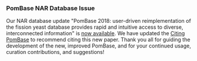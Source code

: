 ### PomBase NAR Database Issue
<!-- newsfeed_thumbnail: NAR_paper.png -->

Our NAR database update "PomBase 2018: user-driven reimplementation of the fission yeast database provides rapid and intuitive access to diverse, interconnected information" is [now available](https://academic.oup.com/nar/advance-article/doi/10.1093/nar/gky961/5128936). We have updated the [Citing PomBase](about/citing-pombase) to recommend citing this new paper. Thank you all for guiding the development of the new, improved PomBase, and for your continued usage, curation contributions, and suggestions!
